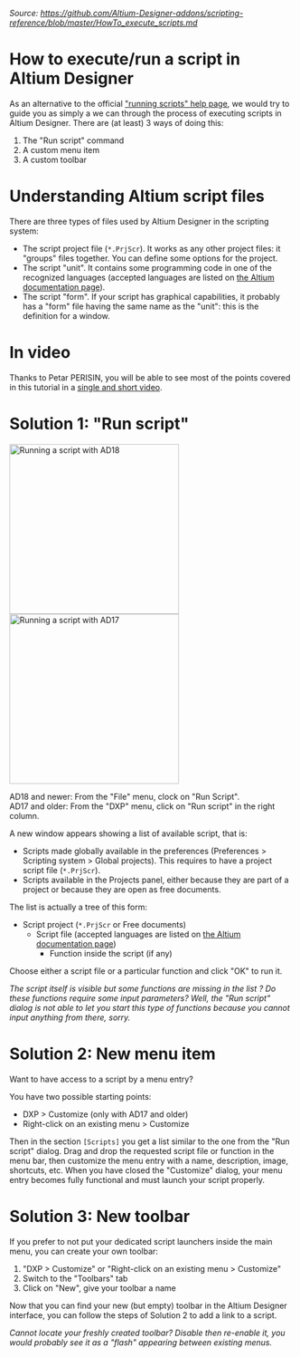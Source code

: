 *Source: https://github.com/Altium-Designer-addons/scripting-reference/blob/master/HowTo_execute_scripts.md*

# How to execute/run a script in Altium Designer

As an alternative to the official ["running scripts" help page](https://techdocs.altium.com/display/SCRT/Running+Scripts+in+Altium+Designer), we would try to guide you as simply a we can through the process of executing scripts in Altium Designer.
There are (at least) 3 ways of doing this:
1. The "Run script" command
2. A custom menu item
3. A custom toolbar


# Understanding Altium script files

There are three types of files used by Altium Designer in the scripting system:
* The script project file (`*.PrjScr`). It works as any other project files: it "groups" files together. You can define some options for the project.
* The script "unit". It contains some programming code in one of the recognized languages (accepted languages are listed on [the Altium documentation page](http://techdocs.altium.com/display/SCRT/Scripting)).
* The script "form". If your script has graphical capabilities, it probably has a "form" file having the same name as the "unit": this is the definition for a window.


# In video

Thanks to Petar PERISIN, you will be able to see most of the points covered in this tutorial in a [single and short video](https://www.youtube.com/watch?v=w62Hg0EqTVs).


# Solution 1: "Run script"

<a href="https://camo.githubusercontent.com/6ba0aef6ea37acd2eabf74bac4de63ca01ba6435/68747470733a2f2f676f746f6d6174696f6e2e696e666f2f77702d636f6e74656e742f75706c6f6164732f323031382f30342f46696c655f52756e5363726970745f414431392e706e67"><img src="https://camo.githubusercontent.com/6ba0aef6ea37acd2eabf74bac4de63ca01ba6435/68747470733a2f2f676f746f6d6174696f6e2e696e666f2f77702d636f6e74656e742f75706c6f6164732f323031382f30342f46696c655f52756e5363726970745f414431392e706e67" alt="Running a script with AD18" data-canonical-src="https://gotomation.info/wp-content/uploads/2018/04/File_RunScript_AD19.png" height="300"></a>
<a href="https://camo.githubusercontent.com/80f44d6b5d72d5e35364c2556fdf0499948eb923/68747470733a2f2f676f746f6d6174696f6e2e696e666f2f77702d636f6e74656e742f75706c6f6164732f323031382f30342f4458505f52756e5363726970742e706e67"><img src="https://camo.githubusercontent.com/80f44d6b5d72d5e35364c2556fdf0499948eb923/68747470733a2f2f676f746f6d6174696f6e2e696e666f2f77702d636f6e74656e742f75706c6f6164732f323031382f30342f4458505f52756e5363726970742e706e67" alt="Running a script with AD17" data-canonical-src="https://gotomation.info/wp-content/uploads/2018/04/DXP_RunScript.png" height="300"></a>

AD18 and newer: From the "File" menu, clock on "Run Script".\
AD17 and older: From the "DXP" menu, click on "Run script" in the right column.

A new window appears showing a list of available script, that is:
* Scripts made globally available in the preferences (Preferences > Scripting system > Global projects). This requires to have a project script file (`*.PrjScr`).
* Scripts available in the Projects panel, either because they are part of a project or because they are open as free documents.

The list is actually a tree of this form:
* Script project (`*.PrjScr` or Free documents)  
  * Script file (accepted languages are listed on [the Altium documentation page](http://techdocs.altium.com/display/SCRT/Scripting))    
    * Function inside the script (if any)

Choose either a script file or a particular function and click "OK" to run it.

_The script itself is visible but some functions are missing in the list ? Do these functions require some input parameters? Well, the "Run script" dialog is not able to let you start this type of functions because you cannot input anything from there, sorry._


# Solution 2: New menu item

Want to have access to a script by a menu entry?

You have two possible starting points:
* DXP > Customize (only with AD17 and older)
* Right-click on an existing menu > Customize

Then in the section `[Scripts]` you get a list similar to the one from the "Run script" dialog. Drag and drop the requested script file or function in the menu bar, then customize the menu entry with a name, description, image, shortcuts, etc.
When you have closed the "Customize" dialog, your menu entry becomes fully functional and must launch your script properly.


# Solution 3: New toolbar

If you prefer to not put your dedicated script launchers inside the main menu, you can create your own toolbar:
1. "DXP > Customize" or "Right-click on an existing menu > Customize"
2. Switch to the "Toolbars" tab
3. Click on "New", give your toolbar a name

Now that you can find your new (but empty) toolbar in the Altium Designer interface, you can follow the steps of Solution 2 to add a link to a script.

_Cannot locate your freshly created toolbar? Disable then re-enable it, you would probably see it as a "flash" appearing between existing menus._
